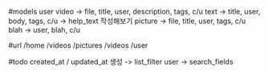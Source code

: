 #models
user
video -> file, title, user, description, tags, c/u
text -> title, user, body, tags, c/u  -> help_text 작성해보기
picture -> file, title, user, tags, c/u
blah -> user, blah, c/u

#url
/home
/videos
/pictures
/videos
/user

#todo
created_at / updated_at 생성 -> list_filter
user -> search_fields
